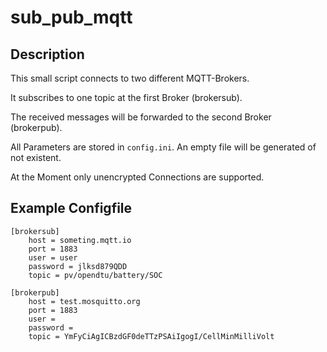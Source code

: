 # sub_pub_mqtt

## Description

This small script connects to two different MQTT-Brokers.

It subscribes to one topic at the first Broker (brokersub).

The received messages will be forwarded to the second Broker (brokerpub).

All Parameters are stored in `config.ini`. An empty file will be generated of not existent.

At the Moment only unencrypted Connections are supported.

## Example Configfile

```config
[brokersub]
    host = someting.mqtt.io
    port = 1883
    user = user
    password = jlksd879QDD
    topic = pv/opendtu/battery/SOC

[brokerpub]
    host = test.mosquitto.org
    port = 1883
    user = 
    password = 
    topic = YmFyCiAgICBzdGF0deTTzPSAiIgogI/CellMinMilliVolt
```
